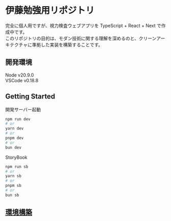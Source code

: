 # 伊藤勉強用リポジトリ

完全に個人用ですが、視力検査ウェブアプリを TypeScript + React + Next で作成中です。  
このリポジトリの目的は、モダン技術に関する理解を深めるのと、クリーンアーキテクチャに準拠した実装を構築することです。

## 開発環境

Node v20.9.0  
VSCode v0.18.8

## Getting Started

開発サーバー起動
```bash
npm run dev
# or
yarn dev
# or
pnpm dev
# or
bun dev
```
StoryBook
```bash
npm run sb
# or
yarn sb
# or
pnpm sb
# or
bun sb
```

## [環境構築](docs/setup.md)
